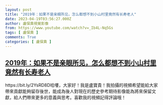 ```yaml
---
layout: post
title: "2019年：如果不是亲眼所见，怎么都想不到小山村里竟然有长寿老人"
date: 2023-04-19T03:56:27.000Z
author: 盧保貴視覺影像
from: https://www.youtube.com/watch?v=_Ib4L-Nq5Gs
tags: [ 盧保貴 ]
comments: True
categories: [ 盧保貴 ]
---
```

<!--1681876587000-->
[2019年：如果不是亲眼所见，怎么都想不到小山村里竟然有长寿老人](https://www.youtube.com/watch?v=_Ib4L-Nq5Gs)
------

<div>
https://bit.ly/2YsRD8D哈嘍，大家好！我是盧寶貴！我拍攝的視頻希望能給大家帶來貢獻能夠留存後世，能成為後人對現在的歷史參考期待影像能為將來保留文獻，給人們帶來更多的意義與思考。喜歡我的視頻記得評論哦！
</div>
